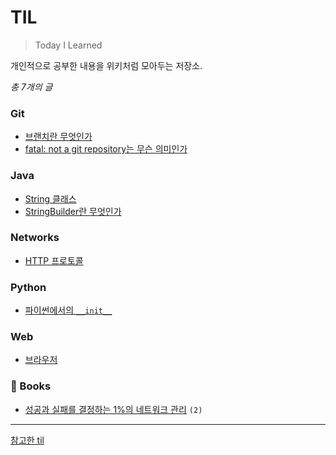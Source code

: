 # TIL
> Today I Learned

개인적으로 공부한 내용을 위키처럼 모아두는 저장소.

_총 7개의 글_


### Git
- [브랜치란 무엇인가](https://github.com/river20s/TIL/blob/main/Git/%EB%B8%8C%EB%9E%9C%EC%B9%98%EB%9E%80-%EB%AC%B4%EC%97%87%EC%9D%B8%EA%B0%80.md)
- [fatal: not a git repository는 무슨 의미인가](https://github.com/river20s/TIL/blob/main/Git/fatal:-not-a-git-repository-%EB%8A%94-%EB%AC%B4%EC%8A%A8-%EC%9D%98%EB%AF%B8%EC%9D%B8%EA%B0%80.md)

### Java
- [String 클래스](https://github.com/river20s/TIL/blob/main/Java/String-%ED%81%B4%EB%9E%98%EC%8A%A4.md)
- [StringBuilder란 무엇인가](https://github.com/river20s/TIL/blob/main/Java/StringBuilder%EB%9E%80-%EB%AC%B4%EC%97%87%EC%9D%B8%EA%B0%80.md)

### Networks
- [HTTP 프로토콜](https://github.com/river20s/TIL/blob/main/Networks/HTTP-%ED%94%84%EB%A1%9C%ED%86%A0%EC%BD%9C.md)

### Python
- [파이썬에서의 `__init__`](https://github.com/river20s/TIL/commit/4bde1f46044e97968fa1521abc0d579560e09c2b)

### Web
- [브라우저](https://github.com/river20s/TIL/blob/main/Web/%EB%B8%8C%EB%9D%BC%EC%9A%B0%EC%A0%80.md) 

### 📖 Books

- [성공과 실패를 결정하는 1%의 네트워크 관리]() `(2)`

---
[참고한 til](https://github.com/jbranchaud/til)
